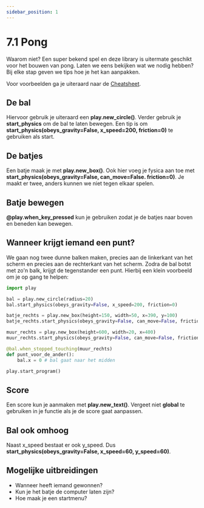 ```yaml
---
sidebar_position: 1
---
```


# 7.1 Pong
Waarom niet? Een super bekend spel en deze library is uitermate geschikt voor het bouwen van pong.
Laten we eens bekijken wat we nodig hebben? Bij elke stap geven we tips hoe je het kan aanpakken. 

Voor voorbeelden ga je uiteraard naar de [Cheatsheet](../cheatsheet.md).

## De bal
Hiervoor gebruik je uiteraard een **play.new_circle()**.
Verder gebruik je **start_physics** om de bal te laten bewegen.
Een tip is om **start_physics(obeys_gravity=False, x_speed=200, friction=0)** te gebruiken als start.

## De batjes
Een batje maak je met **play.new_box()**. Ook hier voeg je fysica aan toe met **start_physics(obeys_gravity=False, can_move=False. friction=0)**.
Je maakt er twee, anders kunnen we niet tegen elkaar spelen.

## Batje bewegen
**@play.when_key_pressed** kun je gebruiken zodat je de batjes naar boven en beneden kan bewegen.

## Wanneer krijgt iemand een punt?
We gaan nog twee dunne balken maken, precies aan de linkerkant van het scherm en precies aan de rechterkant van het scherm. Zodra de bal botst met zo'n balk, krijgt de tegenstander een punt.
Hierbij een klein voorbeeld om je op gang te helpen:

```python
import play

bal = play.new_circle(radius=20)
bal.start_physics(obeys_gravity=False, x_speed=200, friction=0)

batje_rechts = play.new_box(height=150, width=50, x=390, y=100)
batje_rechts.start_physics(obeys_gravity=False, can_move=False, friction=0)

muur_rechts = play.new_box(height=600, width=20, x=400)
muur_rechts.start_physics(obeys_gravity=False, can_move=False, friction=0)

@bal.when_stopped_touching(muur_rechts)
def punt_voor_de_ander():
    bal.x = 0 # bal gaat naar het midden

play.start_program()
```

## Score
Een score kun je aanmaken met **play.new_text()**.
Vergeet niet **global** te gebruiken in je functie als je de score gaat aanpassen.

## Bal ook omhoog
Naast x_speed bestaat er ook y_speed. Dus **start_physics(obeys_gravity=False, x_speed=60, y_speed=60)**.

## Mogelijke uitbreidingen
- Wanneer heeft iemand gewonnen?
- Kun je het batje de computer laten zijn?
- Hoe maak je een startmenu?






